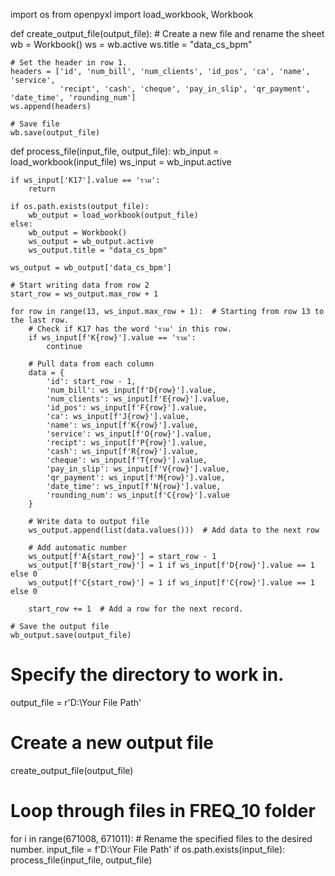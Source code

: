 import os
from openpyxl import load_workbook, Workbook

def create_output_file(output_file):
    # Create a new file and rename the sheet
    wb = Workbook()
    ws = wb.active
    ws.title = "data_cs_bpm"
    
    # Set the header in row 1.
    headers = ['id', 'num_bill', 'num_clients', 'id_pos', 'ca', 'name', 'service', 
               'recipt', 'cash', 'cheque', 'pay_in_slip', 'qr_payment', 'date_time', 'rounding_num']
    ws.append(headers)
    
    # Save file
    wb.save(output_file)

def process_file(input_file, output_file):
    wb_input = load_workbook(input_file)
    ws_input = wb_input.active

    if ws_input['K17'].value == 'รวม':
        return

    if os.path.exists(output_file):
        wb_output = load_workbook(output_file)
    else:
        wb_output = Workbook()
        ws_output = wb_output.active
        ws_output.title = "data_cs_bpm"

    ws_output = wb_output['data_cs_bpm']

    # Start writing data from row 2
    start_row = ws_output.max_row + 1

    for row in range(13, ws_input.max_row + 1):  # Starting from row 13 to the last row.
        # Check if K17 has the word 'รวม' in this row.
        if ws_input[f'K{row}'].value == 'รวม':
            continue

        # Pull data from each column
        data = {
            'id': start_row - 1,
            'num_bill': ws_input[f'D{row}'].value,
            'num_clients': ws_input[f'E{row}'].value,
            'id_pos': ws_input[f'F{row}'].value,
            'ca': ws_input[f'J{row}'].value,
            'name': ws_input[f'K{row}'].value,
            'service': ws_input[f'O{row}'].value,
            'recipt': ws_input[f'P{row}'].value,
            'cash': ws_input[f'R{row}'].value,
            'cheque': ws_input[f'T{row}'].value,
            'pay_in_slip': ws_input[f'V{row}'].value,
            'qr_payment': ws_input[f'M{row}'].value,
            'date_time': ws_input[f'N{row}'].value,
            'rounding_num': ws_input[f'C{row}'].value
        }

        # Write data to output file
        ws_output.append(list(data.values()))  # Add data to the next row

        # Add automatic number
        ws_output[f'A{start_row}'] = start_row - 1
        ws_output[f'B{start_row}'] = 1 if ws_input[f'D{row}'].value == 1 else 0
        ws_output[f'C{start_row}'] = 1 if ws_input[f'C{row}'].value == 1 else 0

        start_row += 1  # Add a row for the next record.

    # Save the output file
    wb_output.save(output_file)

# Specify the directory to work in.
output_file = r'D:\Your File Path\'

# Create a new output file
create_output_file(output_file)

# Loop through files in FREQ_10 folder
for i in range(671008, 671011):  # Rename the specified files to the desired number.
    input_file = f'D:\Your File Path\'
    if os.path.exists(input_file):
        process_file(input_file, output_file)
